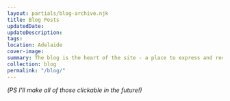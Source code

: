 ```yaml
---
layout: partials/blog-archive.njk
title: Blog Posts
updatedDate:
updateDescription: 
tags:
location: Adelaide
cover-image: 
summary: The blog is the heart of the site - a place to express and record life as it goes by. 
collection: blog
permalink: "/blog/"
---
```


*(PS I'll make all of those clickable in the future!)*